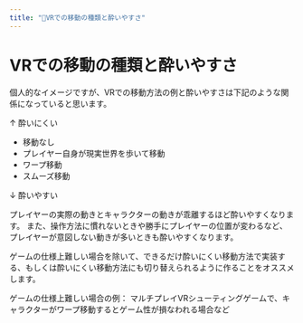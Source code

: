 ```yaml
---
title: "📝VRでの移動の種類と酔いやすさ"
---
```

# VRでの移動の種類と酔いやすさ

個人的なイメージですが、VRでの移動方法の例と酔いやすさは下記のような関係になっていると思います。

↑ 酔いにくい

- 移動なし
- プレイヤー自身が現実世界を歩いて移動
- ワープ移動
- スムーズ移動

↓ 酔いやすい

プレイヤーの実際の動きとキャラクターの動きが乖離するほど酔いやすくなります。
また、操作方法に慣れないときや勝手にプレイヤーの位置が変わるなど、プレイヤーが意図しない動きが多いときも酔いやすくなります。

ゲームの仕様上難しい場合を除いて、できるだけ酔いにくい移動方法で実装する、もしくは酔いにくい移動方法にも切り替えられるように作ることをオススメします。

ゲームの仕様上難しい場合の例：
マルチプレイVRシューティングゲームで、キャラクターがワープ移動するとゲーム性が損なわれる場合など